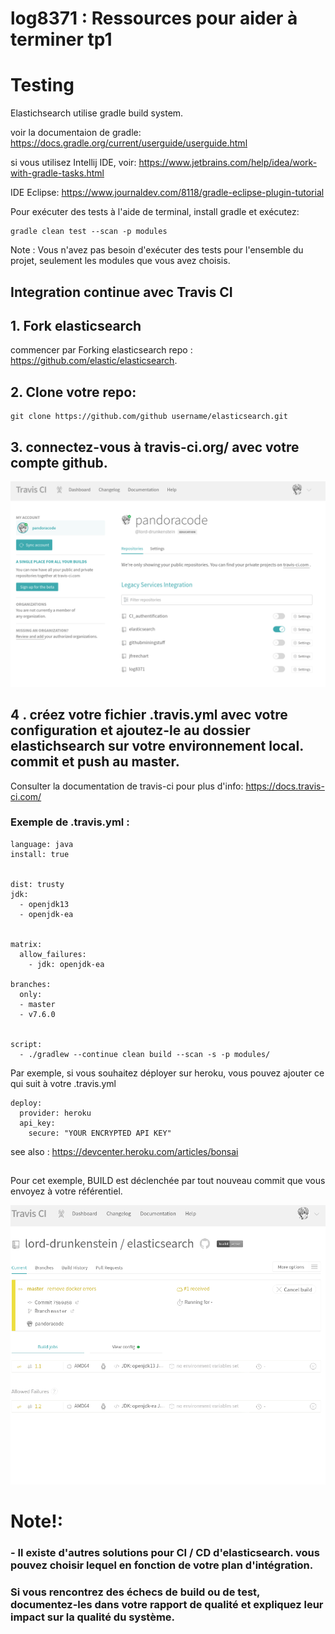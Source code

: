 # log8371 : Ressources pour aider à terminer tp1

# Testing

Elastichsearch utilise gradle build system.

voir la documentaion de  gradle: https://docs.gradle.org/current/userguide/userguide.html

si vous utilisez Intellij IDE, voir: https://www.jetbrains.com/help/idea/work-with-gradle-tasks.html

IDE Eclipse: https://www.journaldev.com/8118/gradle-eclipse-plugin-tutorial

Pour exécuter des tests à l'aide de terminal, install gradle et exécutez:
~~~
gradle clean test --scan -p modules
~~~
Note : Vous n'avez pas besoin d'exécuter des tests pour l'ensemble du projet, seulement les modules que vous avez choisis.



## Integration continue avec Travis CI

## 1. Fork elasticsearch
commencer par Forking elasticsearch repo : https://github.com/elastic/elasticsearch.

## 2. Clone votre repo: 

```
git clone https://github.com/github username/elasticsearch.git
```

## 3. connectez-vous à travis-ci.org/ avec votre compte github.

![travis-ci.org](travis.png)

## 4 . créez votre fichier .travis.yml avec votre configuration et ajoutez-le au dossier elastichsearch sur votre environnement local. commit et push au master. 

Consulter la documentation de travis-ci pour plus d'info: https://docs.travis-ci.com/
### Exemple de .travis.yml : 

~~~
language: java
install: true


dist: trusty
jdk:
  - openjdk13
  - openjdk-ea


matrix:
  allow_failures:
    - jdk: openjdk-ea

branches:
  only:
  - master
  - v7.6.0
    

script:
  - ./gradlew --continue clean build --scan -s -p modules/

~~~

Par exemple, si vous souhaitez déployer sur heroku, vous pouvez ajouter ce qui suit à votre .travis.yml
~~~
deploy:
  provider: heroku
  api_key:
    secure: "YOUR ENCRYPTED API KEY"
~~~

see also : https://devcenter.heroku.com/articles/bonsai

## 
Pour cet exemple, BUILD est déclenchée par tout nouveau commit que vous envoyez à votre référentiel.

![travis-ci.org](building.png)

# Note!: 
### - Il existe d'autres solutions pour CI / CD d'elasticsearch. vous pouvez choisir lequel en fonction de votre plan d'intégration.
### Si vous rencontrez des échecs de build ou de test, documentez-les dans votre rapport de qualité et expliquez leur impact sur la qualité du système.
